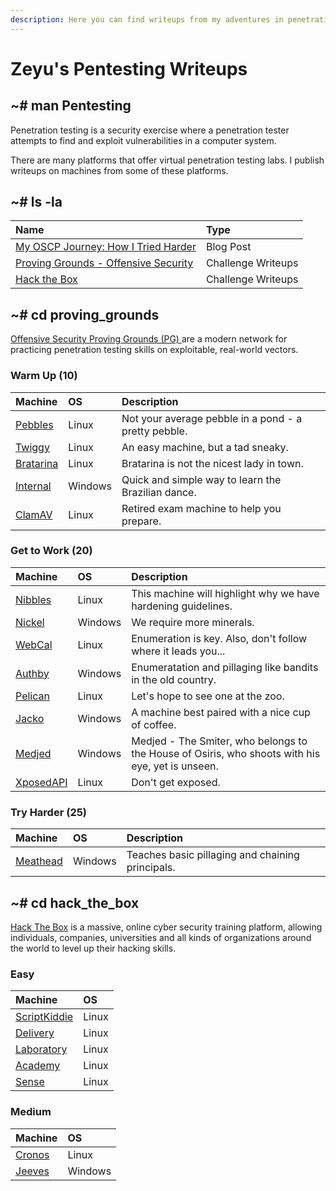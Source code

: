 ```yaml
---
description: Here you can find writeups from my adventures in penetration testing.
---
```


# Zeyu's Pentesting Writeups

## ~\# man Pentesting

Penetration testing is a security exercise where a penetration tester attempts to find and exploit vulnerabilities in a computer system.

There are many platforms that offer virtual penetration testing labs. I publish writeups on machines from some of these platforms.

## ~\# ls -la

| Name | Type |
| :--- | :--- |
| [My OSCP Journey: How I Tried Harder](blog-posts/my-oscp-journey-how-i-tried-harder.md) | Blog Post |
| [Proving Grounds - Offensive Security](./#cd-proving_grounds) | Challenge Writeups |
| [Hack the Box](./#cd-hack_the_box) | Challenge Writeups |

## ~\# cd proving\_grounds

[Offensive Security Proving Grounds \(PG\) ](https://www.offensive-security.com/labs/)are a modern network for practicing penetration testing skills on exploitable, real-world vectors.

### Warm Up \(10\)

| Machine | OS | Description |
| :--- | :--- | :--- |
| [Pebbles](proving-grounds/warm-up/pebbles.md) | Linux | Not your average pebble in a pond - a pretty pebble. |
| [Twiggy](proving-grounds/warm-up/twiggy.md) | Linux | An easy machine, but a tad sneaky. |
| [Bratarina](proving-grounds/warm-up/bratarina.md) | Linux | Bratarina is not the nicest lady in town. |
| [Internal](proving-grounds/warm-up/internal.md) | Windows | Quick and simple way to learn the Brazilian dance. |
| [ClamAV](proving-grounds/warm-up/clamav.md) | Linux | Retired exam machine to help you prepare. |

### Get to Work \(20\)

| Machine | OS | Description |
| :--- | :--- | :--- |
| [Nibbles](proving-grounds/get-to-work/nibbles.md) | Linux | This machine will highlight why we have hardening guidelines. |
| [Nickel](proving-grounds/get-to-work/nickel.md) | Windows | We require more minerals. |
| [WebCal](proving-grounds/get-to-work/webcal.md) | Linux | Enumeration is key. Also, don't follow where it leads you... |
| [Authby](proving-grounds/get-to-work/authby.md) | Windows | Enumeratation and pillaging like bandits in the old country. |
| [Pelican](proving-grounds/get-to-work/pelican.md) | Linux | Let's hope to see one at the zoo. |
| [Jacko](proving-grounds/get-to-work/jacko.md) | Windows | A machine best paired with a nice cup of coffee. |
| [Medjed](proving-grounds/get-to-work/medjed.md) | Windows | Medjed - The Smiter, who belongs to the House of Osiris, who shoots with his eye, yet is unseen. |
| [XposedAPI](proving-grounds/get-to-work/xposedapi.md) | Linux | Don't get exposed. |

### Try Harder \(25\)

| Machine | OS | Description |
| :--- | :--- | :--- |
| [Meathead](proving-grounds/try-harder/meathead.md) | Windows | Teaches basic pillaging and chaining principals. |

## ~\# cd hack\_the\_box

[Hack The Box](https://www.hackthebox.eu/) is a massive, online cyber security training platform, allowing individuals, companies, universities and all kinds of organizations around the world to level up their hacking skills.

### Easy

| Machine | OS |
| :--- | :--- |
| [ScriptKiddie](hack-the-box/easy/scriptkiddie.md) | Linux |
| [Delivery](hack-the-box/easy/delivery.md) | Linux |
| [Laboratory](hack-the-box/easy/laboratory.md) | Linux |
| [Academy](hack-the-box/easy/academy.md) | Linux |
| [Sense](hack-the-box/easy/sense.md) | Linux |

### Medium

| Machine | OS |
| :--- | :--- |
| [Cronos](hack-the-box/medium/cronos.md) | Linux |
| [Jeeves](hack-the-box/medium/jeeves.md) | Windows |

